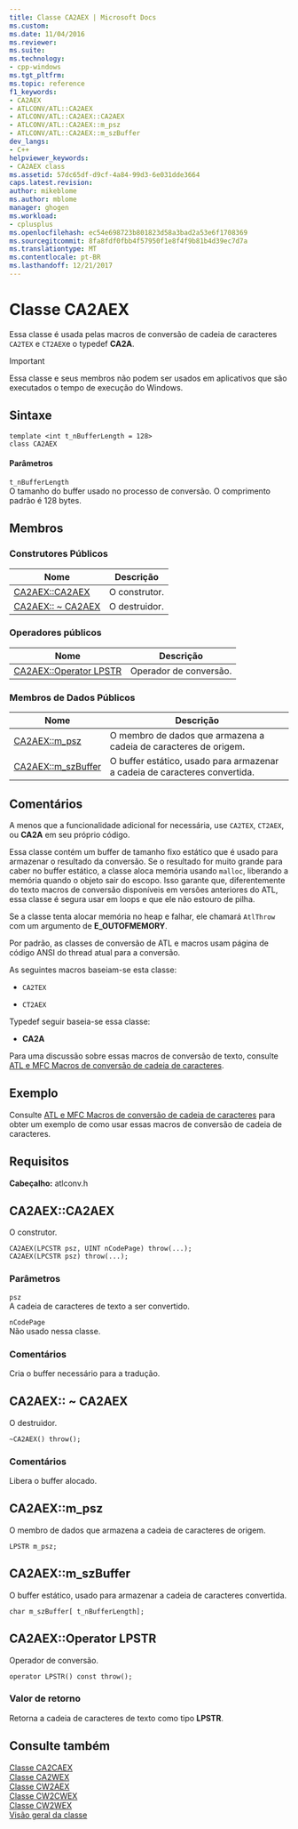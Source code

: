 ```yaml
---
title: Classe CA2AEX | Microsoft Docs
ms.custom: 
ms.date: 11/04/2016
ms.reviewer: 
ms.suite: 
ms.technology:
- cpp-windows
ms.tgt_pltfrm: 
ms.topic: reference
f1_keywords:
- CA2AEX
- ATLCONV/ATL::CA2AEX
- ATLCONV/ATL::CA2AEX::CA2AEX
- ATLCONV/ATL::CA2AEX::m_psz
- ATLCONV/ATL::CA2AEX::m_szBuffer
dev_langs:
- C++
helpviewer_keywords:
- CA2AEX class
ms.assetid: 57dc65df-d9cf-4a84-99d3-6e031dde3664
caps.latest.revision: 
author: mikeblome
ms.author: mblome
manager: ghogen
ms.workload:
- cplusplus
ms.openlocfilehash: ec54e698723b801823d58a3bad2a53e6f1708369
ms.sourcegitcommit: 8fa8fdf0fbb4f57950f1e8f4f9b81b4d39ec7d7a
ms.translationtype: MT
ms.contentlocale: pt-BR
ms.lasthandoff: 12/21/2017
---
```

# <a name="ca2aex-class"></a>Classe CA2AEX
Essa classe é usada pelas macros de conversão de cadeia de caracteres `CA2TEX` e `CT2AEX`e o typedef **CA2A**.  
  
> [!IMPORTANT]
>  Essa classe e seus membros não podem ser usados em aplicativos que são executados o tempo de execução do Windows.  
  
## <a name="syntax"></a>Sintaxe  
  
```
template <int t_nBufferLength = 128>
class CA2AEX
```  
  
#### <a name="parameters"></a>Parâmetros  
 `t_nBufferLength`  
 O tamanho do buffer usado no processo de conversão. O comprimento padrão é 128 bytes.  
  
## <a name="members"></a>Membros  
  
### <a name="public-constructors"></a>Construtores Públicos  
  
|Nome|Descrição|  
|----------|-----------------|  
|[CA2AEX::CA2AEX](#ca2aex)|O construtor.|  
|[CA2AEX:: ~ CA2AEX](#dtor)|O destruidor.|  
  
### <a name="public-operators"></a>Operadores públicos  
  
|Nome|Descrição|  
|----------|-----------------|  
|[CA2AEX::Operator LPSTR](#operator_lpstr)|Operador de conversão.|  
  
### <a name="public-data-members"></a>Membros de Dados Públicos  
  
|Nome|Descrição|  
|----------|-----------------|  
|[CA2AEX::m_psz](#m_psz)|O membro de dados que armazena a cadeia de caracteres de origem.|  
|[CA2AEX::m_szBuffer](#m_szbuffer)|O buffer estático, usado para armazenar a cadeia de caracteres convertida.|  
  
## <a name="remarks"></a>Comentários  
 A menos que a funcionalidade adicional for necessária, use `CA2TEX`, `CT2AEX`, ou **CA2A** em seu próprio código.  
  
 Essa classe contém um buffer de tamanho fixo estático que é usado para armazenar o resultado da conversão. Se o resultado for muito grande para caber no buffer estático, a classe aloca memória usando `malloc`, liberando a memória quando o objeto sair do escopo. Isso garante que, diferentemente do texto macros de conversão disponíveis em versões anteriores do ATL, essa classe é segura usar em loops e que ele não estouro de pilha.  
  
 Se a classe tenta alocar memória no heap e falhar, ele chamará `AtlThrow` com um argumento de **E_OUTOFMEMORY**.  
  
 Por padrão, as classes de conversão de ATL e macros usam página de código ANSI do thread atual para a conversão.  
  
 As seguintes macros baseiam-se esta classe:  
  
- `CA2TEX`  
  
- `CT2AEX`  
  
 Typedef seguir baseia-se essa classe:  
  
- **CA2A**  
  
 Para uma discussão sobre essas macros de conversão de texto, consulte [ATL e MFC Macros de conversão de cadeia de caracteres](string-conversion-macros.md).  
  
## <a name="example"></a>Exemplo  
 Consulte [ATL e MFC Macros de conversão de cadeia de caracteres](string-conversion-macros.md) para obter um exemplo de como usar essas macros de conversão de cadeia de caracteres.  
  
## <a name="requirements"></a>Requisitos  
 **Cabeçalho:** atlconv.h  
  
##  <a name="ca2aex"></a>CA2AEX::CA2AEX  
 O construtor.  
  
```
CA2AEX(LPCSTR psz, UINT nCodePage) throw(...);
CA2AEX(LPCSTR psz) throw(...);
```  
  
### <a name="parameters"></a>Parâmetros  
 `psz`  
 A cadeia de caracteres de texto a ser convertido.  
  
 `nCodePage`  
 Não usado nessa classe.  
  
### <a name="remarks"></a>Comentários  
 Cria o buffer necessário para a tradução.  
  
##  <a name="dtor"></a>CA2AEX:: ~ CA2AEX  
 O destruidor.  
  
```
~CA2AEX() throw();
```  
  
### <a name="remarks"></a>Comentários  
 Libera o buffer alocado.  
  
##  <a name="m_psz"></a>CA2AEX::m_psz  
 O membro de dados que armazena a cadeia de caracteres de origem.  
  
```
LPSTR m_psz;
```  
  
##  <a name="m_szbuffer"></a>CA2AEX::m_szBuffer  
 O buffer estático, usado para armazenar a cadeia de caracteres convertida.  
  
```
char m_szBuffer[ t_nBufferLength];
```  
  
##  <a name="operator_lpstr"></a>CA2AEX::Operator LPSTR  
 Operador de conversão.  
  
```
operator LPSTR() const throw();
```  
  
### <a name="return-value"></a>Valor de retorno  
 Retorna a cadeia de caracteres de texto como tipo **LPSTR**.  
  
## <a name="see-also"></a>Consulte também  
 [Classe CA2CAEX](../../atl/reference/ca2caex-class.md)   
 [Classe CA2WEX](../../atl/reference/ca2wex-class.md)   
 [Classe CW2AEX](../../atl/reference/cw2aex-class.md)   
 [Classe CW2CWEX](../../atl/reference/cw2cwex-class.md)   
 [Classe CW2WEX](../../atl/reference/cw2wex-class.md)   
 [Visão geral da classe](../../atl/atl-class-overview.md)